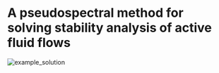 # A pseudospectral method for solving stability analysis of active fluid flows
![example_solution](./main-figures/2D-example-solutions.png)
